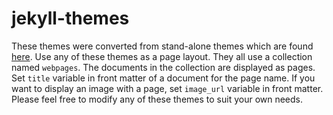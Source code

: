 # jekyll-themes

These themes were converted from stand-alone themes which are found [here](https://github.com/emrickj/themes).
Use any of these themes as a page layout.  They all use a collection named `webpages`.  The documents in the
collection are displayed as pages.  Set `title` variable in front matter of a document for the page name.  If
you want to display an image with a page, set `image_url` variable in front matter.  Please feel free to
modify any of these themes to suit your own needs.
